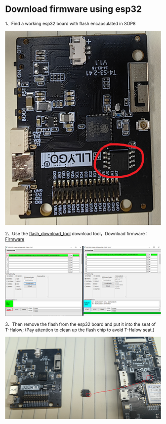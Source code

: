 # Download firmware using esp32

1、Find a working esp32 board with flash encapsulated in SOP8

![alt text](image/image-0.png)

2、Use the [flash_download_tool](https://www.espressif.com/en/support/download/other-tools) download tool，Download firmware：[Firmware](https://github.com/Xinyuan-LilyGO/T-Halow/tree/master/firmware)

![alt text](image/image-1.png)

3、Then remove the flash from the esp32 board and put it into the seat of T-Halow; (Pay attention to clean up the flash chip to avoid T-Halow seat.)

![alt text](image/image-2.png)

